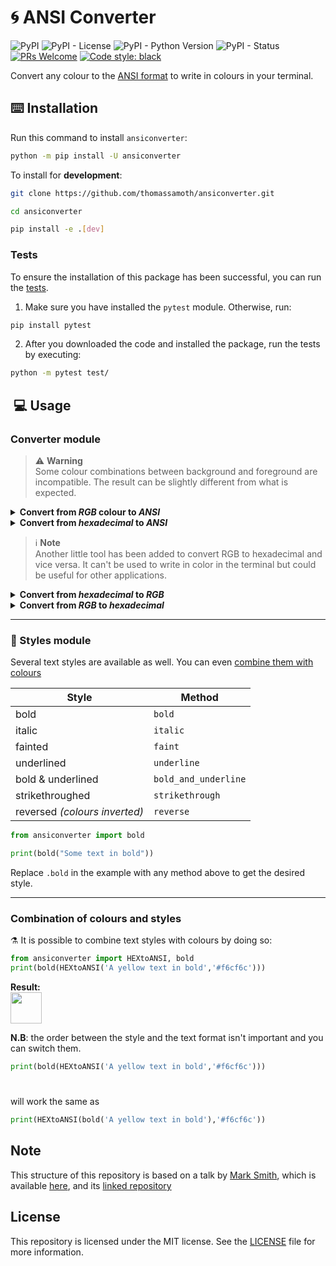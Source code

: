 # &#127744; ANSI Converter

![PyPI](https://img.shields.io/pypi/v/ansiconverter) ![PyPI - License](https://img.shields.io/pypi/l/ansiconverter)  ![PyPI - Python Version](https://img.shields.io/pypi/pyversions/ansiconverter) ![PyPI - Status](https://img.shields.io/pypi/status/ansiconverter) [![PRs Welcome](https://img.shields.io/badge/PRs-welcome-brightgreen.svg?style=flat)](https://makeapullrequest.com) [![Code style: black](https://img.shields.io/badge/code%20style-black-000000.svg)](https://github.com/psf/black)

Convert any colour to the [ANSI format](https://en.wikipedia.org/wiki/ANSI_escape_code) to write in colours in your terminal.

## &#9000;&#65039; Installation

Run this command to install `ansiconverter`:

```bash
python -m pip install -U ansiconverter
```

To install for **development**:

```bash
git clone https://github.com/thomassamoth/ansiconverter.git

cd ansiconverter

pip install -e .[dev]
```
### Tests

To ensure the installation of this package has been successful, you can run the [tests](https://github.com/thomassamoth/ansiconverter/tree/main/test).

1. Make sure you have installed the `pytest` module. Otherwise, run:

```bash
pip install pytest
```

2. After you downloaded the code and installed the package, run the tests by executing:

```bash
python -m pytest test/
```

##  &#128187; Usage

### Converter module

> &#9888;&#65039; **Warning**  
> Some colour combinations between background and foreground are incompatible. The result can be slightly different from what is expected.

<details>
<summary><strong>Convert from <i>RGB</i> colour to <i>ANSI</i></strong></summary>

```python
# How to print a green text on a white background
from ansiconverter import RGBtoANSI
print(RGBtoANSI(text='Green text on a white background',foregound=[0, 255, 0], background=[255, 255, 255]))
```
**Result:**

**Result**:  
<img src ="https://github.com/thomassamoth/ansiconverter/assets/25958977/76d6d253-4176-4891-adae-8df05e56d62f" height=50 >
</details>  

<details>
<summary>
<strong>Convert from <i>hexadecimal</i> to <i>ANSI</i></strong>
</summary>

```python
# How to print a yellow text on a navy blue background, with hexadecimal values.
from ansiconverter import HEXtoANSI
print(HEXtoANSI('Some yellow text on blue background','#fdf31f', '000080'))
```
**Result**:

**Result**:  
<img src="https://github.com/thomassamoth/ansiconverter/assets/25958977/40954308-5be6-4e69-b8a8-c08a63224a03" height=50)>  
</details>

> &#8505;&#65039; **Note**  
> Another little tool has been added to convert RGB to hexadecimal and vice versa. It can't be used to write in color in the terminal but could be useful for other applications.

<details>
<summary>
<strong>Convert from <i>hexadecimal</i> to <i>RGB</i></strong>
</summary>

```python
from ansiconverter import HEXtoRGB
print(HEXtoRGB("#0b38c1"))
```

**Result** :
```python
[11, 59, 193]
```
</details>


<details>
<summary>
<strong>Convert from <i>RGB</i> to <i>hexadecimal</i></strong>
</summary>

```python
from ansiconverter import RGBtoHEX
print(RGBtoHEX([11, 59, 193]))
```

**Result** :
```python
"#0b3bc1"
```
</details>
<hr/>

### &#127912; Styles module 

Several text styles are available as well. You can even [combine them with colours](#combination-of-colours-and-styles)

| Style                        | Method               |
|------------------------------|----------------------|
| bold                         | `bold`               |
| italic                       | `italic`             |
| fainted                      | `faint`              |
| underlined                   | `underline`          |
| bold & underlined            | `bold_and_underline` |
| strikethroughed              | `strikethrough`      |
| reversed _(colours inverted)_ | `reverse`            |


```python
from ansiconverter import bold

print(bold("Some text in bold"))
```
Replace `.bold` in the example with any method above to get the desired style.  

<hr/>

### Combination of colours and styles

 &#9879;&#65039; It is possible to combine text styles with colours by doing so:

```python
from ansiconverter import HEXtoANSI, bold
print(bold(HEXtoANSI('A yellow text in bold','#f6cf6c')))
```

**Result:**  
<img src="https://github.com/thomassamoth/ansiconverter/assets/25958977/4936657f-a536-497e-b8da-4df1d8f53813"  height=50> 

**N.B**: the order between the style and the text format isn't important and you can switch them.

```python
print(bold(HEXtoANSI('A yellow text in bold','#f6cf6c')))
```
#

will work the same as

```python
print(HEXtoANSI(bold('A yellow text in bold'),'#f6cf6c'))
```

## Note  

This structure of this repository is based on a talk by [Mark Smith](https://github.com/judy2k), which is available [here](https://youtu.be/GIF3LaRqgXo), and its [linked repository](https://github.com/judy2k/publishing_python_packages_talk)

## License
This repository is licensed under the MIT license. See the [LICENSE](LICENSE.md) file for more information.
